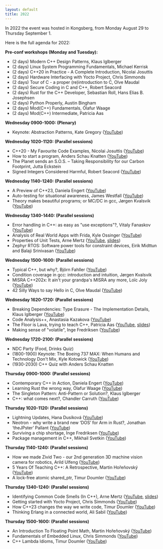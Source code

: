 ```yaml
---
layout: default
title: 2022
---
```


In 2022 the event was hosted in Kongsberg, from Monday August 29 to Thursday September 1.

Here is the full agenda for 2022:

__Pre-conf workshops (Monday and Tuesday):__

- (2 days) Modern C++ Design Patterns, Klaus Iglberger
- (2 days) Linux System Programming Fundamentals, Michael Kerrisk
- (2 days) C++20 in Practice - A Complete Introduction, Nicolai Josuttis
- (2 days) Hardware Interfacing with Yocto Project, Chris Simmonds
- (2 days) Tour of C - a proper (re)introduction to C, Olve Maudal
- (2 days) Secure Coding in C and C++, Robert Seacord
- (2 days) Rust for the C++ Developer, Sebastian Roll, Hans Elias B. Josephsen
- (2 days) Python Properly, Austin Bingham
- (2 days) Mod(C++) Fundamentals, Ólafur Waage
- (2 days) Mod(C++) Intermediate, Patricia Aas

__Wednesday 0900-1000: (Plenary)__

- Keynote: Abstraction Patterns, Kate Gregory ([YouTube](https://youtu.be/rfIX0FzKHF0))

__Wednesday 1020-1120: (Parallel sessions)__

- C++20 - My Favourite Code Examples, Nicolai Josuttis ([YouTube](https://youtu.be/ailViuK1gmk))
- How to start a program, Anders Schau Knatten ([YouTube](https://youtu.be/OGPmZzhDPYw))
- The Planet sends an S.O.S. – Taking Responsibility for our Carbon Footprint, Jutta Eckstein
- Signed Integers Considered Harmful, Robert Seacord ([YouTube](https://youtu.be/Fa8qcOd18Hc))

__Wednesday 1140-1240: (Parallel sessions)__

- A Preview of C++23, Daniela Engert ([YouTube](https://youtu.be/r8c6ws9Tow0))
- Auto-testing for situational awareness, James Westfall ([YouTube](https://youtu.be/zJIqq1XsPsg))
- Theory makes beautiful programs; or MC/DC in gcc, Jørgen Kvalsvik ([YouTube](https://youtu.be/VDiRdzdwgNc))

__Wednesday 1340-1440: (Parallel sessions)__

- Error handling in C++: as easy as "use exceptions"?, Vitaly Fanaskov ([YouTube](https://youtu.be/4H8IZyVEHaE))
- Analysis of Real World Apps with Frida, Kyle Ossinger ([YouTube](https://youtu.be/8PD6vRBgQrg))
- Properties of Unit Tests, Arne Mertz ([YouTube](https://youtu.be/5ZZUPk8wKWY), [slides](https://github.com/arnemertz/presentations/blob/793a02ee85864148b2506e175969fd0e9185b3e0/PropertiesOfUnitTests/PropertiesOfUnitTests.pdf))
- Zephyr RTOS: Software power tools for constraint devices, Eirik Midttun and Balaji Srinivasan  ([YouTube](https://youtu.be/5igL_-Je83g))

__Wednesday 1500-1600: (Parallel sessions)__

- Typical C++, but why?, Björn Fahller ([YouTube](https://youtu.be/PmVmaT1JNbw))
- Condition coverage in gcc: introduction and intuition, Jørgen Kvalsvik
- MISRA C++202x: It ain't your grandpa's MISRA any more, Loïc Joly ([YouTube](https://youtu.be/RwSaDVubdKk))
- 42 Silly Ways to say Hello in C, Olve Maudal ([YouTube](https://youtu.be/qIblgUnkR0M))

__Wednesday 1620-1720: (Parallel sessions)__

- Breaking Dependencies: Type Erasure - The Implementation Details, Klaus Iglberger ([YouTube](https://youtu.be/gvov-0CVYZc))
- Code Analysis++, Anastasia Kazakova ([YouTube](https://youtu.be/Icg248MNt2Q))
- The Floor is Lava, trying to teach C++, Patricia Aas ([YouTube](https://youtu.be/qnHpjgYekZs), [slides](https://github.com/patricia-gallardo/lava))
- Making sense of "volatile", Inge Fredriksen ([YouTube](https://youtu.be/MNIqT6msRZY))

__Wednesday 1720-2100: (Parallel sessions)__

- NDC Party (Food, Drinks Quiz)
- (1800-1900) Keynote: The Boeing 737 MAX: When Humans and Technology Don't Mix, Kyle Kotowick ([YouTube](https://youtu.be/opRbU6WZH9s))
- (1930-2030) C++ Quiz with Anders Schau Knatten

__Thursday 0900-1000: (Parallel sessions)__

- Contemporary C++ in Action, Daniela Engert ([YouTube](https://youtu.be/lHCisBcw3kA))
- Learning Rust the wrong way, Ólafur Waage ([YouTube](https://youtu.be/DL9LANLg5EA))
- The Singleton Pattern: Anti-Pattern or Solution?,  Klaus Iglberger
- C++: what comes next?, Chandler Carruth ([YouTube](https://youtu.be/MLmdy1ZMM9Y))

__Thursday 1020-1120: (Parallel sessions)__

- Lightning Updates, Hana Dusíková ([YouTube](https://youtu.be/Ls8PLTO3Qas))
- Neotron - why write a brand new ‘DOS’ for Arm in Rust?, Jonathan ‘theJPster’ Pallant ([YouTube](https://youtu.be/Gnyc75TRF1o))
- Surviving a chip shortage, Inge Fredriksen ([YouTube](https://youtu.be/IMkOCp0Q3zM))
- Package management in C++, Mikhail Svetkin ([YouTube](https://youtu.be/b4gJtXfrNfU))

__Thursday 1140-1240: (Parallel sessions)__

- How we made Zivid Two - our 2nd generation 3D machine vision camera for robotics, Arild Ulfeng ([YouTube](https://youtu.be/Ou0NjIIM7PM))
- 5 Years Of Teaching C++: A Retrospective, Martin Hořeňovský ([YouTube](https://youtu.be/e_zJYwB6eB0))
- A lock-free atomic shared_ptr, Timur Doumler ([YouTube](https://youtu.be/WHe-8Nzx9Ag))

__Thursday 1340-1240: (Parallel sessions)__

- Identifying Common Code Smells (In C++), Arne Mertz ([YouTube](https://youtu.be/AriG-Wo3BYQ), [slides](https://github.com/arnemertz/presentations/blob/a7e84b2632f11be83373d0f3547bd6c4e4323d76/IdentifyingCommonCodeSmells/IdentifyingCommonCodeSmells.pdf))
- Getting started with Yocto Project, Chris Simmonds ([YouTube](https://youtu.be/8M8U1EgnUVw))
- How C++23 changes the way we write code, Timur Doumler ([YouTube](https://youtu.be/HdZTw5qLg6A))
- Thinking Erlang in a connected world, Ali Sabil ([YouTube](https://youtu.be/cPbikKfDBNg))

__Thursday 1500-1600: (Parallel sessions)__

- An Introduction To Floating Point Math, Martin Hořeňovský ([YouTube](https://youtu.be/kmQQtoQ-Moc))
- Fundamentals of Embedded Linux, Chris Simmonds ([YouTube](https://youtu.be/BdKyq56Cijo))
- C++ Lambda Idioms, Timur Doumler ([YouTube](https://youtu.be/W4cnO36kihs))

